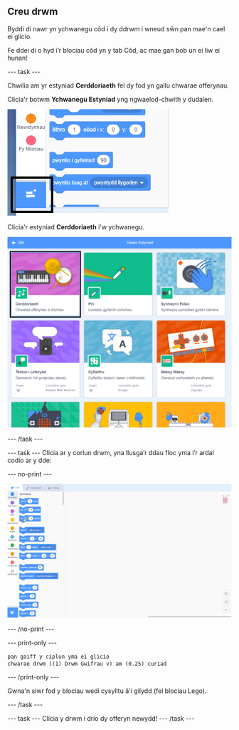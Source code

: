 ## Creu drwm

Byddi di nawr yn ychwanegu côd i dy ddrwm i wneud sŵn pan mae'n cael ei glicio.

Fe ddei di o hyd i’r blociau côd yn y tab Côd, ac mae gan bob un ei liw ei hunan!

\--- task \---

Chwilia am yr estyniad **Cerddoriaeth** fel dy fod yn gallu chwarae offerynau.

Clicia'r botwm **Ychwanegu Estyniad** yng ngwaelod-chwith y dudalen.

![ychwanegu botwm estyniad wedi ei amlygu](images/add-extension-annotated.png)

Clicia'r estyniad **Cerddoriaeth** i'w ychwanegu.

![music extension highlighted](images/click-music-annotated.png)

\--- /task \---

\--- task \--- Clicia ar y corlun drwm, yna llusga’r ddau floc yma i’r ardal codio ar y dde:

\--- no-print \---

![sgrinlun](images/connect-block.gif)

\--- /no-print \---

\--- print-only \---

```blocks3
pan gaiff y ciplun yma ei glicio
chwarae drwm ((1) Drwm Gwifrau v) am (0.25) curiad
```

\--- /print-only \---

Gwna'n siwr fod y blociau wedi cysylltu â'i gilydd (fel blociau Lego).

\--- /task \---

\--- task \--- Clicia y drwm i drio dy offeryn newydd! \--- /task \---